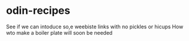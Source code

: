 # odin-recipes
See if we can intoduce so,e weebiste links with no pickles or hicups 
How wto make a boiler plate will soon be needed